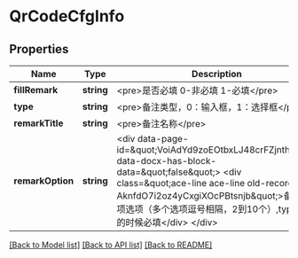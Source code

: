 # QrCodeCfgInfo

## Properties
Name | Type | Description | Notes
------------ | ------------- | ------------- | -------------
**fillRemark** | **string** | &lt;pre&gt;是否必填 0-非必填 1-必填&lt;/pre&gt; | [optional] 
**type** | **string** | &lt;pre&gt;备注类型，0：输入框，1：选择框&lt;/pre&gt; | [optional] 
**remarkTitle** | **string** | &lt;pre&gt;备注名称&lt;/pre&gt; | [optional] 
**remarkOption** | **string** | &lt;div data-page-id&#x3D;\&quot;VoiAdYd9zoEOtbxLJ48crFZjnth\&quot; data-docx-has-block-data&#x3D;\&quot;false\&quot;&gt; &lt;div class&#x3D;\&quot;ace-line ace-line old-record-id-AknfdO7i2oz4yCxgiXOcPBtsnjb\&quot;&gt;备注选项选项（多个选项逗号相隔，2到10个）,type为1的时候必填&lt;/div&gt; &lt;/div&gt; | [optional] 

[[Back to Model list]](../README.md#documentation-for-models) [[Back to API list]](../README.md#documentation-for-api-endpoints) [[Back to README]](../README.md)


